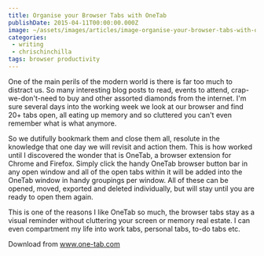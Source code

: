 ```yaml
---
title: Organise your Browser Tabs with OneTab
publishDate: 2015-04-11T00:00:00.000Z
image: ~/assets/images/articles/image-organise-your-browser-tabs-with-one-tab.jpg
categories:
 - writing
 - chrischinchilla
tags: browser productivity
---
```


One of the main perils of the modern world is there is far too much to distract us. So many interesting blog posts to read, events to attend, crap-we-don't-need to buy and other assorted diamonds from the internet. I'm sure several days into the working week we look at our browser and find 20+ tabs open, all eating up memory and so cluttered you can't even remember what is what anymore.

So we dutifully bookmark them and close them all, resolute in the knowledge that one day we will revisit and action them. This is how worked until I discovered the wonder that is OneTab, a browser extension for Chrome and Firefox. Simply click the handy OneTab browser button bar in any open window and all of the open tabs within it will be added into the OneTab window in handy groupings per window. All of these can be opened, moved, exported and deleted individually, but will stay until you are ready to open them again.

This is one of the reasons I like OneTab so much, the browser tabs stay as a visual reminder without cluttering your screen or memory real estate. I can even compartment my life into work tabs, personal tabs, to-do tabs etc.

Download from <a target="_blank" href="https://www.one-tab.com/">www.one-tab.com</a>
